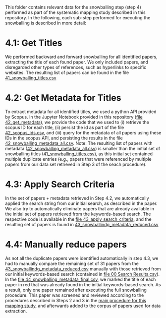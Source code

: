 This folder contains relevant data for the snowballing step (step 4) performed as part of the systematic mapping study described in this repository. In the following, each sub-step performed for executing the snowballing is described in more detail:

# 4.1: Get Titles
We performed backward and forward snowballing for all identified papers, extracting the title of each found paper. We only included papers, and disregarded other types of references, such as hyperlinks to specific websites. The resulting list of papers can be found in the file [41_snowballing_titles.csv](./41_snowballing_titles.csv)

# 4.2: Get Metadata for Titles
To extract metadata for all identified titles, we used a python API provided by Scopus. In the Jupyter Notebook provided in this repository ([file 42_get_metadata](./42_get_metadata.ipynb)), we provide the code that we used to (i) retrieve the scopus ID for each title, (ii) persist the id as part of the file [42_scopus_ids.csv](./42_scopus_ids.csv), and (iii) query for the metadata of all papers using these IDs in the scopus API, and persisting the results in the file [42_snowballing_metadata_all.csv](./42_snowballing_metadata_all.csv). Note: The resulting list of papers with metadata ([42_snowballing_metadata_all.csv](./42_snowballing_metadata_all.csv)) is smaller than the initial set of snowballing titles ([41_snowballing_titles.csv](./41_snowballing_titles.csv)), as this initial set contained multiple duplicate entries (e.g., papers that were referenced by multiple papers from our data set retrieved in Step 3 of the seach procedure).

# 4.3: Apply Search Criteria
In the set of papers + metadata retrieved in Step 4.2, we automatically applied the search string from our initial search, as described in the paper. We also try to automatically eliminate papers that are already available in the initial set of papers retrieved from the keywords-based search. The respective code is available in the [file 43_apply_search_criteria](./43_apply_search_criteria.ipynb), and the resulting set of papers is found in [43_snowballindg_metadata_reduced.csv](./43_snowballing_metadata_reduced.csv)

# 4.4: Manually reduce papers
As not all the duplicate papers were identified automatically in step 4.3, we had to manually compare the remaining set of 31 papers from the [43_snowballindg_metadata_reduced.csv](./43_snowballing_metadata_reduced.csv) manually with those retrieved from our initial keywords-based search (contained in [file 00 Search Results.csv](./../00%20Search%20Results.csv)). In the [file 44_snowballing_metadata_final.csv](./44_snowballing_metadata_final.csv), we marked the title of each paper in red that was already found in the initial keywords-based search. As a result, only one paper remained after executing the full snowballing procedure. This paper was screened and reviewed according to the procedures described in Steps 2 and 3 in the [main procedure for this mapping study](./../README.md), and afterwards added to the corpus of papers used for data extraction.